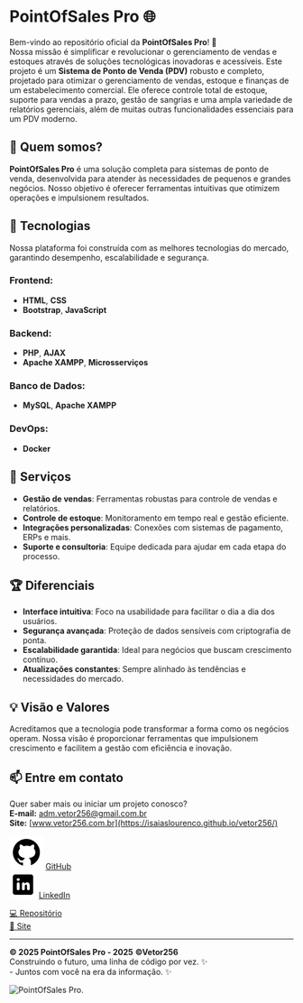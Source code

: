 # PointOfSales Pro 🌐

Bem-vindo ao repositório oficial da **PointOfSales Pro**! 🚀  
Nossa missão é simplificar e revolucionar o gerenciamento de vendas e estoques através de soluções tecnológicas inovadoras e acessíveis.
Este projeto é um **Sistema de Ponto de Venda (PDV)** robusto e completo, projetado para otimizar o gerenciamento de vendas, estoque e finanças de um estabelecimento comercial. Ele oferece controle total de estoque, suporte para vendas a prazo, gestão de sangrias e uma ampla variedade de relatórios gerenciais, além de muitas outras funcionalidades essenciais para um PDV moderno.

## 🧩 Quem somos?

**PointOfSales Pro** é uma solução completa para sistemas de ponto de venda, desenvolvida para atender às necessidades de pequenos e grandes negócios. Nosso objetivo é oferecer ferramentas intuitivas que otimizem operações e impulsionem resultados.

## 🔧 Tecnologias

Nossa plataforma foi construída com as melhores tecnologias do mercado, garantindo desempenho, escalabilidade e segurança. 

### Frontend:
- **HTML**, **CSS** 
- **Bootstrap**, **JavaScript**

### Backend:
- **PHP**, **AJAX**
- **Apache XAMPP**, **Microsserviços**

### Banco de Dados:
- **MySQL**, **Apache XAMPP**

### DevOps:
- **Docker**

## 🌟 Serviços

- **Gestão de vendas**: Ferramentas robustas para controle de vendas e relatórios.
- **Controle de estoque**: Monitoramento em tempo real e gestão eficiente.
- **Integrações personalizadas**: Conexões com sistemas de pagamento, ERPs e mais.
- **Suporte e consultoria**: Equipe dedicada para ajudar em cada etapa do processo.

## 🏆 Diferenciais

- **Interface intuitiva**: Foco na usabilidade para facilitar o dia a dia dos usuários.
- **Segurança avançada**: Proteção de dados sensíveis com criptografia de ponta.
- **Escalabilidade garantida**: Ideal para negócios que buscam crescimento contínuo.
- **Atualizações constantes**: Sempre alinhado às tendências e necessidades do mercado.

## 💡 Visão e Valores

Acreditamos que a tecnologia pode transformar a forma como os negócios operam. Nossa visão é proporcionar ferramentas que impulsionem crescimento e facilitem a gestão com eficiência e inovação.

## 📫 Entre em contato

Quer saber mais ou iniciar um projeto conosco?  
**E-mail:** adm.vetor256@gmail.com.br  
**Site:** [www.vetor256.com.br](https://isaiaslourenco.github.io/vetor256/)  

<img src="./assets/img/logotipo-do-github.png" alt="Github"> [GitHub](https://github.com/pointofsalespro)<br>
<img src="./assets/img/logotipo-do-linkedin.png" alt="LinkedIn"> [LinkedIn](https://linkedin.com/company/pointofsalespro)

<a href="https://github.com/IsaiasLourenco/Point-Of-Sales" target="_blank"> 💻 Repositório </a> <br>
<a href="https://pdv.vetor256.com" target="_blank">🔗 Site</a>

---

**© 2025 PointOfSales Pro - 2025** **©Vetor256**<br>  Construindo o futuro, uma linha de código por vez. ✨<br>
                    - Juntos com você na era da informação. ✨

<img src="./assets/img/pdv.gif" alt="PointOfSales Pro.">